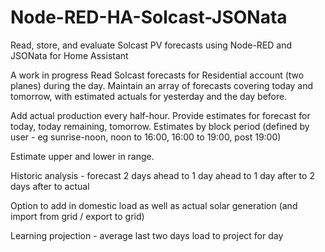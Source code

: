 # Node-RED-HA-Solcast-JSONata
Read, store, and evaluate Solcast PV forecasts using Node-RED and JSONata for Home Assistant

A work in progress
Read Solcast forecasts for Residential account (two planes) during the day. Maintain an array of forecasts covering today and tomorrow, with estimated actuals for yesterday and the day before.

Add actual production every half-hour.
Provide estimates for forecast for today, today remaining, tomorrow.
Estimates by block period (defined by user - eg sunrise-noon, noon to 16:00, 16:00 to 19:00, post 19:00)

Estimate upper and lower in range.

Historic analysis - forecast 2 days ahead to 1 day ahead to 1 day after to 2 days after to actual

Option to add in domestic load as well as actual solar generation (and import from grid / export to grid)

Learning projection - average last two days load to project for day

